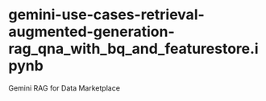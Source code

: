 # gemini-use-cases-retrieval-augmented-generation-rag_qna_with_bq_and_featurestore.ipynb
Gemini RAG for Data Marketplace
